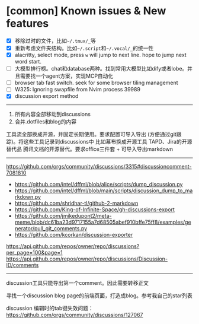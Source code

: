 # [common] Known issues & New features

- [x] 移除过时的文件，比如`~/.tmux/_`等
- [x] 重新考虑文件夹结构。比如`~/.script`和`~/.vocal/_`的统一性
- [x] alacritty, select mode, press `w` will jump to next line. hope to jump next word start.
- [ ] 大模型排行榜。chat和database两种。找到常用大模型比如dify或者lobe。并且需要找一个agent方案，实现MCP自动化
- [ ] browser tab fast switch. seek for some browser tiling management
- [ ] W325: Ignoring swapfile from Nvim process 39989
- [x] discussion export method

---

1. 所有内容全部移动到discussions
2. 合并.dotfiles和blog的内容

工具流全部换成开源，并固定长期使用。要求配置可导入导出 (方便通过git跟踪)。将这些工具记录到discussions中
比如幕布换成开源工具
TAPD、Jira的开源替代品
腾讯文档的开源替代。要求office三件套 + 可导入导出markdown

---

<https://github.com/orgs/community/discussions/3315#discussioncomment-7081810>

- <https://github.com/intel/dffml/blob/alice/scripts/dump_discussion.py>
- <https://github.com/intel/dffml/blob/main/scripts/discussion_dump_to_markdown.py>
- <https://github.com/shridhar-tl/github-2-markdown>
- <https://github.com/King-of-Infinite-Space/gh-discussions-export>
- <https://github.com/jmikedupont2/meta-meme/blob/dc61ba23d9717155a7d68505abef910bffe75ff8/examples/generator/pull_git_comments.py>
- <https://github.com/kcorkan/discussion-exporter>

<https://api.github.com/repos/owner/repo/discussions?per_page=100&page=1>
<https://api.github.com/repos/owner/repo/discussions/Discussion-ID/comments>

---

discussion工具只能导出第一个comment。因此需要转移正文

寻找一个discussion blog page的前端页面，打造成blog。参考我自己的star列表

discussion 编辑时的tab键失效问题：<https://github.com/orgs/community/discussions/127067>
